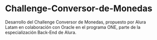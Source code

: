 # Challenge-Conversor-de-Monedas
Desarrollo del Challenge Conversor de Monedas, propuesto por Alura Latam en colaboración con Oracle en el programa ONE, parte de la especialización Back-End de Alura.
